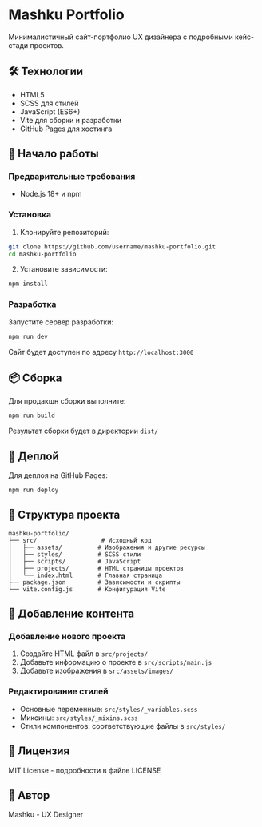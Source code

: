 # Mashku Portfolio

Минималистичный сайт-портфолио UX дизайнера с подробными кейс-стади проектов.

## 🛠 Технологии

- HTML5
- SCSS для стилей
- JavaScript (ES6+)
- Vite для сборки и разработки
- GitHub Pages для хостинга

## 🚀 Начало работы

### Предварительные требования

- Node.js 18+ и npm

### Установка

1. Клонируйте репозиторий:
```bash
git clone https://github.com/username/mashku-portfolio.git
cd mashku-portfolio
```

2. Установите зависимости:
```bash
npm install
```

### Разработка

Запустите сервер разработки:
```bash
npm run dev
```

Сайт будет доступен по адресу `http://localhost:3000`

## 📦 Сборка

Для продакшн сборки выполните:
```bash
npm run build
```

Результат сборки будет в директории `dist/`

## 🚀 Деплой

Для деплоя на GitHub Pages:
```bash
npm run deploy
```

## 📁 Структура проекта

```
mashku-portfolio/
├── src/                  # Исходный код
│   ├── assets/          # Изображения и другие ресурсы
│   ├── styles/          # SCSS стили
│   ├── scripts/         # JavaScript
│   ├── projects/        # HTML страницы проектов
│   └── index.html       # Главная страница
├── package.json         # Зависимости и скрипты
└── vite.config.js       # Конфигурация Vite
```

## 🎨 Добавление контента

### Добавление нового проекта

1. Создайте HTML файл в `src/projects/`
2. Добавьте информацию о проекте в `src/scripts/main.js`
3. Добавьте изображения в `src/assets/images/`

### Редактирование стилей

- Основные переменные: `src/styles/_variables.scss`
- Миксины: `src/styles/_mixins.scss`
- Стили компонентов: соответствующие файлы в `src/styles/`

## 📝 Лицензия

MIT License - подробности в файле LICENSE

## 👤 Автор

Mashku - UX Designer
